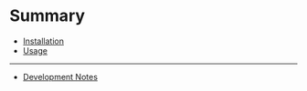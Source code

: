 # Summary

- [Installation](./installation.md)
- [Usage](./usage.md)
---
- [Development Notes](./development-notes.md)
